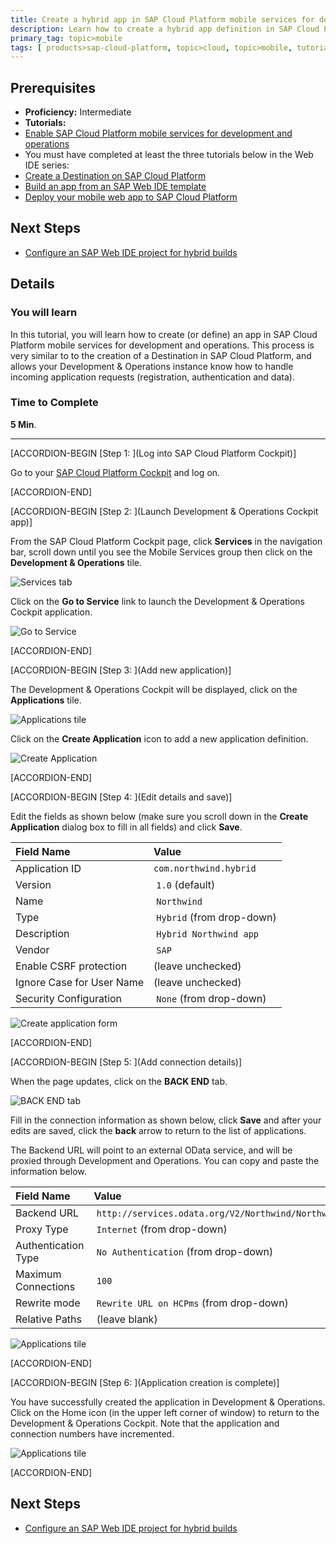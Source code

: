 ```yaml
---
title: Create a hybrid app in SAP Cloud Platform mobile services for development and operations
description: Learn how to create a hybrid app definition in SAP Cloud Platform mobile services for development and operations
primary_tag: topic>mobile
tags: [ products>sap-cloud-platform, topic>cloud, topic>mobile, tutorial>intermediate]
---
```

## Prerequisites  
- **Proficiency:** Intermediate
- **Tutorials:**
- [Enable SAP Cloud Platform mobile services for development and operations](https://www.sap.com/developer/tutorials/hcpms-enable-mobile-services.html)
- You must have completed at least the three tutorials below in the Web IDE series:  
- [Create a Destination on SAP Cloud Platform](https://www.sap.com/developer/tutorials/hcp-create-destination.html)
- [Build an app from an SAP Web IDE template](https://www.sap.com/developer/tutorials/hcp-template-mobile-web-app.html)
- [Deploy your mobile web app to SAP Cloud Platform](https://www.sap.com/developer/tutorials/hcp-deploy-mobile-web-app.html)

## Next Steps
- [Configure an SAP Web IDE project for hybrid builds](https://www.sap.com/developer/tutorials/hcpms-webide-hybrid-config.html)

## Details
### You will learn  
In this tutorial, you will learn how to create (or define) an app in SAP Cloud Platform mobile services for development and operations. This process is very similar to to the creation of a Destination in SAP Cloud Platform, and allows your Development & Operations instance know how to handle incoming application requests (registration, authentication and data).

### Time to Complete
**5 Min**.

---

[ACCORDION-BEGIN [Step 1: ](Log into SAP Cloud Platform Cockpit)]

Go to your [SAP Cloud Platform Cockpit](https://account.hanatrial.ondemand.com) and log on.


[ACCORDION-END]

[ACCORDION-BEGIN [Step 2: ](Launch Development & Operations Cockpit app)]

From the SAP Cloud Platform Cockpit page, click **Services** in the navigation bar, scroll down until you see the Mobile Services group then click on the **Development & Operations** tile.

![Services tab](mg5-2-02.png)

Click on the **Go to Service** link to launch the Development & Operations Cockpit application.

![Go to Service](mg5-2-03.png)


[ACCORDION-END]

[ACCORDION-BEGIN [Step 3: ](Add new application)]

The Development & Operations Cockpit will be displayed, click on the **Applications** tile.

![Applications tile](mg5-2-04.png)

Click on the **Create Application** icon to add a new application definition.

![Create Application](mg5-2-05.png)


[ACCORDION-END]

[ACCORDION-BEGIN [Step 4: ](Edit details and save)]

Edit the fields as shown below (make sure you scroll down in the **Create Application** dialog box to fill in all fields) and click **Save**.

Field Name                | Value
:------------------------ | :-------------
Application ID            | `com.northwind.hybrid`
Version                   | `1.0` (default)
Name                      | `Northwind`
Type                      | `Hybrid` (from drop-down)
Description               | `Hybrid Northwind app`
Vendor                    | `SAP`
Enable CSRF protection    | (leave unchecked)
Ignore Case for User Name | (leave unchecked)
Security Configuration    | `None` (from drop-down)

![Create application form](mg5-2-06.png)


[ACCORDION-END]

[ACCORDION-BEGIN [Step 5: ](Add connection details)]

When the page updates, click on the **BACK END** tab.

![BACK END tab](mg5-2-07.png)

Fill in the connection information as shown below, click **Save** and after your edits are saved, click the **back** arrow to return to the list of applications.

The Backend URL will point to an external OData service, and will be proxied through Development and Operations. You can copy and paste the information below.

Field Name                | Value
:------------------------ | :-------------
Backend URL         | `http://services.odata.org/V2/Northwind/Northwind.svc`
Proxy Type          | `Internet` (from drop-down) 
Authentication Type | `No Authentication` (from drop-down)
Maximum Connections | `100`
Rewrite mode        | `Rewrite URL on HCPms` (from drop-down)
Relative Paths      | (leave blank)

![Applications tile](mg5-2-08.png)


[ACCORDION-END]

[ACCORDION-BEGIN [Step 6: ](Application creation is complete)]

You have successfully created the application in Development & Operations. Click on the Home icon (in the upper left corner of window) to return to the Development & Operations Cockpit. Note that the application and connection numbers have incremented.

![Applications tile](mg5-2-09.png)


[ACCORDION-END]



## Next Steps
- [Configure an SAP Web IDE project for hybrid builds](https://www.sap.com/developer/tutorials/hcpms-webide-hybrid-config.html)
